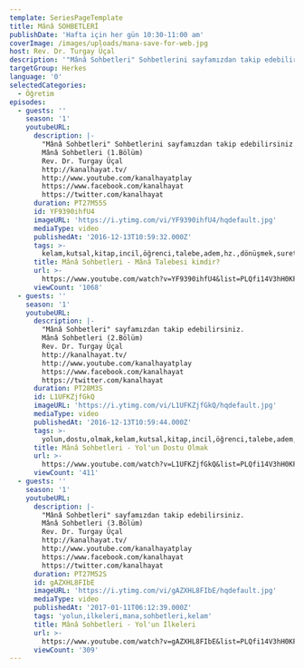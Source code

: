 ```yaml
---
template: SeriesPageTemplate
title: Mânâ SOHBETLERİ
publishDate: 'Hafta için her gün 10:30-11:00 am'
coverImage: /images/uploads/mana-save-for-web.jpg
host: Rev. Dr. Turgay Üçal
description: '"Mânâ Sohbetleri" Sohbetlerini sayfamızdan takip edebilirsiniz.'
targetGroup: Herkes
language: '0'
selectedCategories:
  - Öğretim
episodes:
  - guests: ''
    season: '1'
    youtubeURL:
      description: |-
        "Mânâ Sohbetleri" Sohbetlerini sayfamızdan takip edebilirsiniz.
        Mânâ Sohbetleri (1.Bölüm)
        Rev. Dr. Turgay Üçal
        http://kanalhayat.tv/
        http://www.youtube.com/kanalhayatplay
        https://www.facebook.com/kanalhayat
        https://twitter.com/kanalhayat
      duration: PT27M55S
      id: YF9390ihfU4
      imageURL: 'https://i.ytimg.com/vi/YF9390ihfU4/hqdefault.jpg'
      mediaType: video
      publishedAt: '2016-12-13T10:59:32.000Z'
      tags: >-
        kelam,kutsal,kitap,incil,öğrenci,talebe,adem,hz.,dönüşmek,suret,yaratılış,sohbet,mana
      title: Mânâ Sohbetleri - Mânâ Talebesi kimdir?
      url: >-
        https://www.youtube.com/watch?v=YF9390ihfU4&list=PLQfi14V3hH0KFy_QK4dY0Y3MeCLNZKvXa&index=2&t=0s
      viewCount: '1068'
  - guests: ''
    season: '1'
    youtubeURL:
      description: |-
        "Mânâ Sohbetleri" sayfamızdan takip edebilirsiniz.
        Mânâ Sohbetleri (2.Bölüm)
        Rev. Dr. Turgay Üçal
        http://kanalhayat.tv/
        http://www.youtube.com/kanalhayatplay
        https://www.facebook.com/kanalhayat
        https://twitter.com/kanalhayat
      duration: PT28M3S
      id: L1UFKZjfGkQ
      imageURL: 'https://i.ytimg.com/vi/L1UFKZjfGkQ/hqdefault.jpg'
      mediaType: video
      publishedAt: '2016-12-13T10:59:44.000Z'
      tags: >-
        yolun,dostu,olmak,kelam,kutsal,kitap,incil,öğrenci,talebe,adem,hz.,dönüşmek,suret,yaratılış,sohbet,mana
      title: Mânâ Sohbetleri - Yol'un Dostu Olmak
      url: >-
        https://www.youtube.com/watch?v=L1UFKZjfGkQ&list=PLQfi14V3hH0KFy_QK4dY0Y3MeCLNZKvXa&index=3&t=0s
      viewCount: '411'
  - guests: ''
    season: '1'
    youtubeURL:
      description: |-
        "Mânâ Sohbetleri" sayfamızdan takip edebilirsiniz.
        Mânâ Sohbetleri (3.Bölüm)
        Rev. Dr. Turgay Üçal
        http://kanalhayat.tv/
        http://www.youtube.com/kanalhayatplay
        https://www.facebook.com/kanalhayat
        https://twitter.com/kanalhayat
      duration: PT27M52S
      id: gAZXHL8FIbE
      imageURL: 'https://i.ytimg.com/vi/gAZXHL8FIbE/hqdefault.jpg'
      mediaType: video
      publishedAt: '2017-01-11T06:12:39.000Z'
      tags: 'yolun,ilkeleri,mana,sohbetleri,kelam'
      title: Mânâ Sohbetleri - Yol'un İlkeleri
      url: >-
        https://www.youtube.com/watch?v=gAZXHL8FIbE&list=PLQfi14V3hH0KFy_QK4dY0Y3MeCLNZKvXa&index=4&t=0s
      viewCount: '309'
---
```


